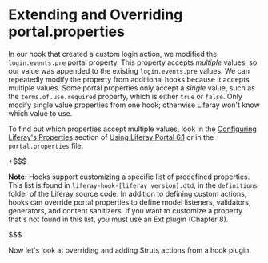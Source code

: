 # Extending and Overriding portal.properties

In our hook that created a custom login action, we modified the
`login.events.pre` portal property. This property accepts *multiple* values, so
our value was appended to the existing `login.events.pre` values. We can
repeatedly modify the property from additional hooks because it accepts
multiple values. Some portal properties only accept a *single* value, such as
the `terms.of.use.required` property, which is either `true` or `false`. Only
modify single value properties from one hook; otherwise Liferay won't know
which value to use. 

To find out which properties accept multiple values, look in the [Configuring
Liferay's
Properties](http://www.liferay.com/documentation/liferay-portal/6.1/user-guide/-/ai/configuring-liferay-s-properties)
section of [Using Liferay Portal
6.1](http://www.liferay.com/documentation/liferay-portal/6.1/user-guide) or in
the `portal.properties` file. 

+$$$

**Note:** Hooks support customizing a specific list of predefined properties.
This list is found in `liferay-hook-[liferay version].dtd`, in the `definitions`
folder of the Liferay source code. In addition to defining custom actions, hooks
can override portal properties to define model listeners, validators,
generators, and content sanitizers. If you want to customize a property that's
not found in this list, you must use an Ext plugin (Chapter 8). 

$$$

Now let's look at overriding and adding Struts actions from a hook plugin. 
